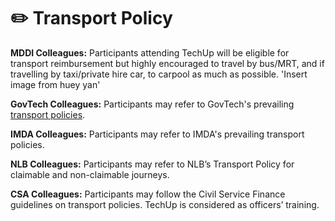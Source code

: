 # ✏️ Transport Policy

**MDDI Colleagues:** Participants attending TechUp will be eligible for transport reimbursement but highly encouraged to travel by bus/MRT, and if travelling by taxi/private hire car, to carpool as much as possible. 'Insert image from huey yan'

**GovTech Colleagues:** Participants may refer to GovTech's prevailing [transport policies](https://gccprod.sharepoint.com/sites/GOVTECH-intranet/hr/SitePages/Local-Transport-Reimbursement.aspx?web=1).&#x20;

**IMDA Colleagues:** Participants may refer to IMDA's prevailing transport policies.

**NLB Colleagues:** Participants may refer to NLB’s Transport Policy for claimable and non-claimable journeys.

**CSA Colleagues:** Participants may follow the Civil Service Finance guidelines on transport policies. TechUp is considered as officers’ training.
